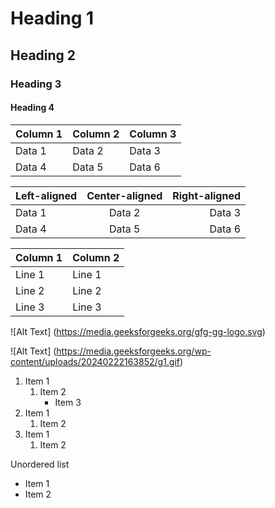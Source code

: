 # Heading 1
## Heading 2
### Heading 3
#### Heading 4


| Column 1 | Column 2 | Column 3 |
|----------|----------|----------|
| Data 1   | Data 2   | Data 3   |
| Data 4   | Data 5   | Data 6   |


| Left-aligned | Center-aligned | Right-aligned |
|:-------------|:--------------:|--------------:|
| Data 1       |          Data 2         | Data 3        |
| Data 4       |         Data 5         | Data 6        |



| Column 1 | Column 2 |
|----------|----------|
| Line 1   | Line 1   |
| Line 2   | Line 2   |
| Line 3   | Line 3   |


![Alt Text] (https://media.geeksforgeeks.org/gfg-gg-logo.svg)

![Alt Text] (https://media.geeksforgeeks.org/wp-content/uploads/20240222163852/g1.gif)

1. Item 1
    1. Item 2
        - Item 3
2. Item 1
    1. Item 2
3. Item 1
    1. Item 2

Unordered list
* Item 1
* Item 2
